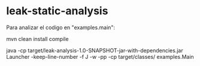 # leak-static-analysis

Para analizar el codigo en "examples.main":

mvn clean install compile

java -cp target/leak-analysis-1.0-SNAPSHOT-jar-with-dependencies.jar  Launcher -keep-line-number -f J -w -pp -cp target/classes/ examples.Main
